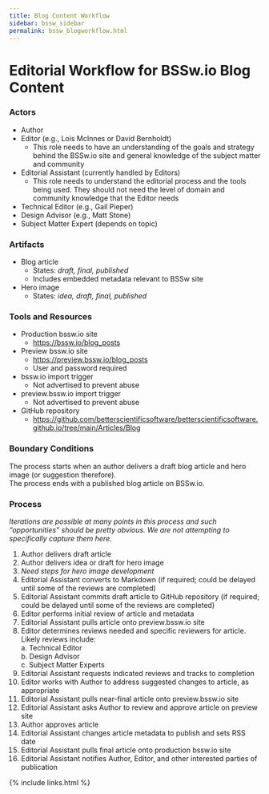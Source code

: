 ```yaml
---
title: Blog Content Workflow
sidebar: bssw_sidebar
permalink: bssw_blogworkflow.html
---
```


# Editorial Workflow for BSSw.io Blog Content

### Actors
  * Author
  * Editor (e.g., Lois McInnes or David Bernholdt)
    * This role needs to have an understanding of the goals and strategy behind the BSSw.io site and general knowledge of the subject matter and community
  * Editorial Assistant (currently handled by Editors)
    * This role needs to understand the editorial process and the tools being used.  They should not need the level of domain and community knowledge that the Editor needs
  * Technical Editor (e.g., Gail Pieper)
  * Design Advisor (e.g., Matt Stone)
  * Subject Matter Expert (depends on topic)

### Artifacts
  * Blog article
    * States: *draft, final, published*
    * Includes embedded metadata relevant to BSSw site
  * Hero image
    * States: *idea, draft, final, published*

### Tools and Resources
  * Production bssw.io site
    * https://bssw.io/blog_posts
  * Preview bssw.io site
    * https://preview.bssw.io/blog_posts
    * User and password required
  * bssw.io import trigger
    * Not advertised to prevent abuse
  * preview.bssw.io import trigger
    * Not advertised to prevent abuse
  * GitHub repository
    * https://github.com/betterscientificsoftware/betterscientificsoftware.github.io/tree/main/Articles/Blog

### Boundary Conditions
The process starts when an author delivers a draft blog article and hero image (or suggestion therefore).
<br>The process ends with a published blog article on BSSw.io.

### Process
*Iterations are possible at many points in this process and such “opportunities” should be pretty obvious.  We are not attempting to specifically capture them here.*

1. Author delivers draft article
2. Author delivers idea or draft for hero image 
3. *Need steps for hero image development* 
4. Editorial Assistant converts to Markdown (if required; could be delayed until some of the reviews are completed)
5. Editorial Assistant commits draft article to GitHub repository (if required; could be delayed until some of the reviews are completed)
6. Editor performs initial review of article and metadata
7. Editorial Assistant pulls article onto preview.bssw.io site
8. Editor determines reviews needed and specific reviewers for article. Likely reviews include:
  <br>a. Technical Editor
  <br>b. Design Advisor
  <br>c. Subject Matter Experts
9. Editorial Assistant requests indicated reviews and tracks to completion
10. Editor works with Author to address suggested changes to article, as appropriate
11. Editorial Assistant pulls near-final article onto preview.bssw.io site
12. Editorial Assistant asks Author to review and approve article on preview site
13. Author approves article
14. Editorial Assistant changes article metadata to publish and sets RSS date
15. Editorial Assistant pulls final article onto production bssw.io site
16. Editorial Assistant notifies Author, Editor, and other interested parties of publication

{% include links.html %}
